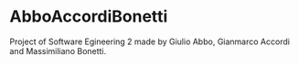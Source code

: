 # AbboAccordiBonetti
Project of Software Egineering 2 made by  Giulio Abbo, Gianmarco Accordi and Massimiliano Bonetti.
